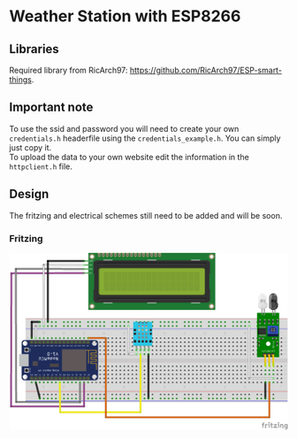 # Weather Station with ESP8266

## Libraries
Required library from RicArch97: https://github.com/RicArch97/ESP-smart-things.

## Important note
To use the ssid and password you will need to create your own `credentials.h` headerfile using
the `credentials_example.h`. You can simply just copy it.  
To upload the data to your own website edit the information in the `httpclient.h` file.

## Design
The fritzing and electrical schemes still need to be added and will be soon.

### Fritzing
![Breadboard Circuit](sheets/circuit_bb.png)